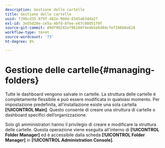```yaml
---
description: Gestione delle cartelle
title: Gestione delle cartelle
uuid: f296cd35-879f-482e-9b0d-8345ab3dda27
exl-id: 3e55d20e-ce5a-4bfd-8fee-e67c98d51f9f
source-git-commit: d9df90242ef96188f4e4b5e6d04cfef196b0a628
workflow-type: tm+mt
source-wordcount: '73'
ht-degree: 8%

---
```


# Gestione delle cartelle{#managing-folders}

Tutte le dashboard vengono salvate in cartelle. La struttura delle cartelle è completamente flessibile e può essere modificata in qualsiasi momento. Per impostazione predefinita, all’installazione esiste una sola cartella **[!UICONTROL Main]**. Questo consente di creare una struttura di cartelle o dashboard specifici dell’organizzazione.

Solo gli amministratori hanno il privilegio di creare e modificare la struttura delle cartelle. Questa operazione viene eseguita all&#39;interno di **[!UICONTROL Folder Manager]** ed è accessibile dalla scheda **[!UICONTROL Folder Manager]** in **[!UICONTROL Administration Console]**.
